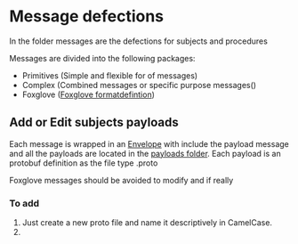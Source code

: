 # Message defections  

In the folder messages are the defections for subjects and procedures

Messages are divided into the following packages:

- Primitives (Simple and flexible for of messages)
- Complex (Combined messages or specific purpose messages()
- Foxglove ([Foxglove formatdefintion](https://github.com/foxglove/schemas/tree/main/schemas/proto/foxglove)) 

## Add or Edit subjects payloads

Each message is wrapped in an [Envelope](./Envelope.proto) with include the payload message and all the payloads are located in the [payloads folder](./payloads/). Each payload is an protobuf definition as the file type .proto


Foxglove messages should be avoided to modify and if really 

### To add

1) Just create a new proto file and name it descriptively in CamelCase.
2) 